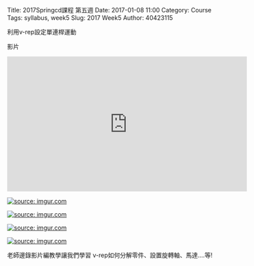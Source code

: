 Title: 2017Springcd課程 第五週
Date: 2017-01-08 11:00
Category: Course
Tags: syllabus, week5
Slug: 2017 Week5
Author: 40423115

<!-- PELICAN_END_SUMMARY -->

利用v-rep設定單連桿運動

影片

<iframe width="560" height="315" src="https://www.youtube.com/embed/yUsDnZVw9Sw" frameborder="0" allowfullscreen></iframe>

<a href="http://imgur.com/oC3UNgA"><img src="http://i.imgur.com/oC3UNgA.png" title="source: imgur.com" /></a>


<a href="http://imgur.com/GF6skRj"><img src="http://i.imgur.com/GF6skRj.png" title="source: imgur.com" /></a>


<a href="http://imgur.com/3lcqdyr"><img src="http://i.imgur.com/3lcqdyr.png" title="source: imgur.com" /></a>


<a href="http://imgur.com/GULbM5T"><img src="http://i.imgur.com/GULbM5T.png" title="source: imgur.com" /></a>




老師邊錄影片編教學讓我們學習 v-rep如何分解零件、設置旋轉軸、馬達....等!

